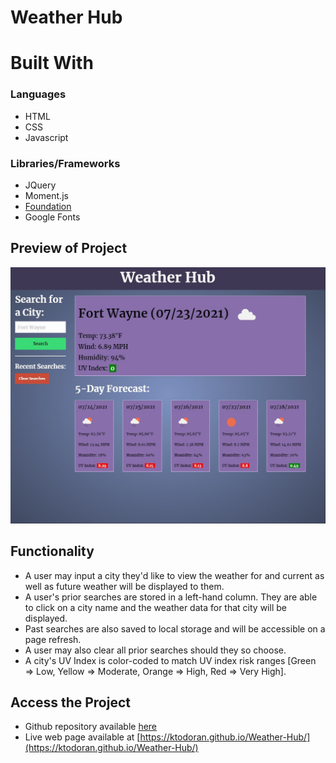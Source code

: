 # Weather Hub

# Built With
### Languages
* HTML
* CSS
* Javascript

### Libraries/Frameworks
* JQuery
* Moment.js
* [Foundation](https://get.foundation/)
* Google Fonts

## Preview of Project
<img src="images/ScreenshotofProject.jpg" alt="Weather Hub Screenshot" />

## Functionality
* A user may input a city they'd like to view the weather for and current as well as future weather will be displayed to them.
* A user's prior searches are stored in a left-hand column. They are able to click on a city name and the weather data for that city will be displayed.
* Past searches are also saved to local storage and will be accessible on a page refresh.
* A user may also clear all prior searches should they so choose.
* A city's UV Index is color-coded to match UV index risk ranges [Green => Low, Yellow => Moderate, Orange => High, Red => Very High].

## Access the Project
* Github repository available [here](https://github.com/ktodoran/weather-hub)
* Live web page available at [https://ktodoran.github.io/Weather-Hub/](https://ktodoran.github.io/Weather-Hub/)